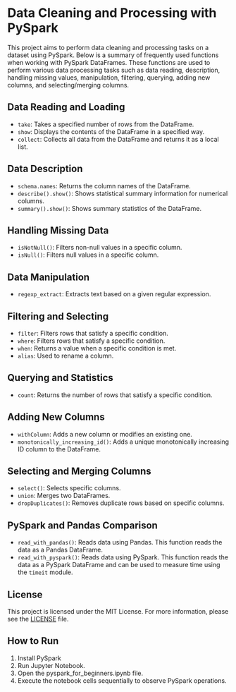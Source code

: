 # Data Cleaning and Processing with PySpark

This project aims to perform data cleaning and processing tasks on a dataset using PySpark. Below is a summary of frequently used functions when working with PySpark DataFrames. These functions are used to perform various data processing tasks such as data reading, description, handling missing values, manipulation, filtering, querying, adding new columns, and selecting/merging columns.

## Data Reading and Loading

- `take`: Takes a specified number of rows from the DataFrame.
- `show`: Displays the contents of the DataFrame in a specified way.
- `collect`: Collects all data from the DataFrame and returns it as a local list.

## Data Description

- `schema.names`: Returns the column names of the DataFrame.
- `describe().show()`: Shows statistical summary information for numerical columns.
- `summary().show()`: Shows summary statistics of the DataFrame.

## Handling Missing Data

- `isNotNull()`: Filters non-null values in a specific column.
- `isNull()`: Filters null values in a specific column.

## Data Manipulation

- `regexp_extract`: Extracts text based on a given regular expression.

## Filtering and Selecting

- `filter`: Filters rows that satisfy a specific condition.
- `where`: Filters rows that satisfy a specific condition.
- `when`: Returns a value when a specific condition is met.
- `alias`: Used to rename a column.

## Querying and Statistics

- `count`: Returns the number of rows that satisfy a specific condition.

## Adding New Columns

- `withColumn`: Adds a new column or modifies an existing one.
- `monotonically_increasing_id()`: Adds a unique monotonically increasing ID column to the DataFrame.

## Selecting and Merging Columns

- `select()`: Selects specific columns.
- `union`: Merges two DataFrames.
- `dropDuplicates()`: Removes duplicate rows based on specific columns.

## PySpark and Pandas Comparison

- `read_with_pandas()`: Reads data using Pandas. This function reads the data as a Pandas DataFrame.
- `read_with_pyspark()`: Reads data using PySpark. This function reads the data as a PySpark DataFrame and can be used to measure time using the `timeit` module.

## License

This project is licensed under the MIT License. For more information, please see the [LICENSE](LICENSE) file.

## How to Run

1. Install PySpark
2. Run Jupyter Notebook.
3. Open the pyspark_for_beginners.ipynb file.
4. Execute the notebook cells sequentially to observe PySpark operations.

